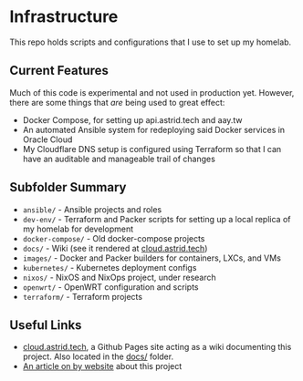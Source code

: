 # Infrastructure

This repo holds scripts and configurations that I use to set up my homelab.

## Current Features

Much of this code is experimental and not used in production yet. However, there are some things that *are* being used to great effect:

- Docker Compose, for setting up api.astrid.tech and aay.tw
- An automated Ansible system for redeploying said Docker services in Oracle Cloud
- My Cloudflare DNS setup is configured using Terraform so that I can have an auditable and manageable trail of changes

## Subfolder Summary

- `ansible/` - Ansible projects and roles
- `dev-env/` - Terraform and Packer scripts for setting up a local replica of my homelab for development
- `docker-compose/` - Old docker-compose projects
- `docs/` - Wiki (see it rendered at [cloud.astrid.tech](https://cloud.astrid.tech/))
- `images/` - Docker and Packer builders for containers, LXCs, and VMs
- `kubernetes/` - Kubernetes deployment configs
- `nixos/` - NixOS and NixOps project, under research
- `openwrt/` - OpenWRT configuration and scripts
- `terraform/` - Terraform projects

## Useful Links

- [cloud.astrid.tech](https://cloud.astrid.tech/), a Github Pages site acting as a wiki documenting this project. Also located in the [docs/](./docs) folder.
- [An article on by website](https://astrid.tech/projects/plebscale/) about this project


